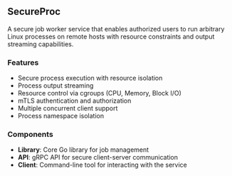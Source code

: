 ## SecureProc
A secure job worker service that enables authorized users to run arbitrary Linux processes on remote hosts with resource constraints and output streaming capabilities.

### Features
* Secure process execution with resource isolation
* Process output streaming
* Resource control via cgroups (CPU, Memory, Block I/O)
* mTLS authentication and authorization
* Multiple concurrent client support
* Process namespace isolation

### Components
* **Library**: Core Go library for job management
* **API**: gRPC API for secure client-server communication
* **Client**: Command-line tool for interacting with the service